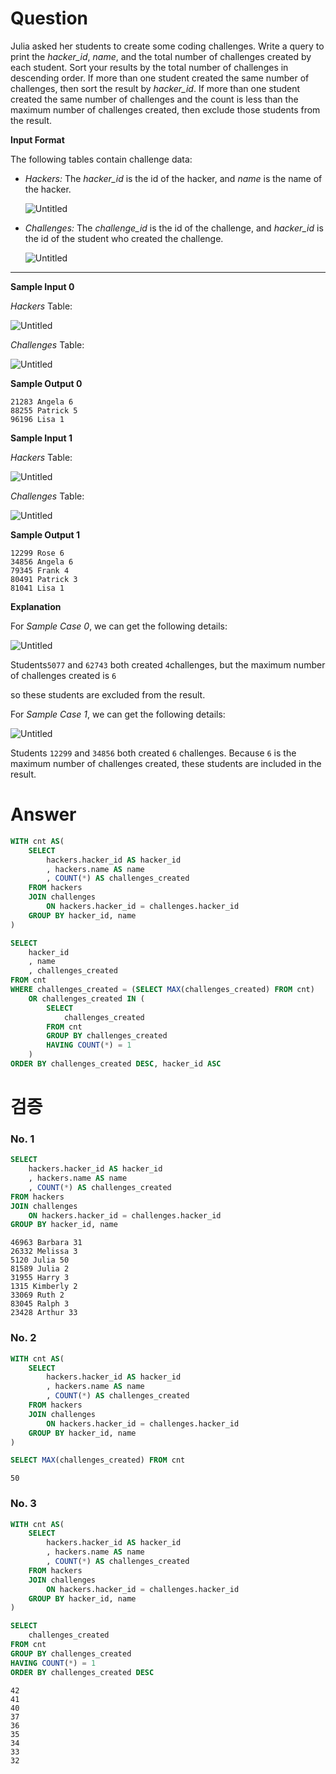 # Question

Julia asked her students to create some coding challenges. Write a query to print the *hacker_id*, *name*, and the total number of challenges created by each student. Sort your results by the total number of challenges in descending order. If more than one student created the same number of challenges, then sort the result by *hacker_id*. If more than one student created the same number of challenges and the count is less than the maximum number of challenges created, then exclude those students from the result.

**Input Format**

The following tables contain challenge data:

- *Hackers:* The *hacker_id* is the id of the hacker, and *name* is the name of the hacker.
    
    ![Untitled](../../../image/HackerRank/Challenges/image_0.png)
    
- *Challenges:* The *challenge_id* is the id of the challenge, and *hacker_id* is the id of the student who created the challenge.
    
    ![Untitled](../../../image/HackerRank/Challenges/image_1.png)
    

---

**Sample Input 0**

*Hackers* Table:

![Untitled](../../../image/HackerRank/Challenges/image_2.png)

*Challenges* Table:

![Untitled](../../../image/HackerRank/Challenges/image_3.png)

**Sample Output 0**

```
21283 Angela 6
88255 Patrick 5
96196 Lisa 1

```

**Sample Input 1**

*Hackers* Table:

![Untitled](../../../image/HackerRank/Challenges/image_4.png)

*Challenges* Table:

![Untitled](../../../image/HackerRank/Challenges/image_5.png)

**Sample Output 1**

```
12299 Rose 6
34856 Angela 6
79345 Frank 4
80491 Patrick 3
81041 Lisa 1

```

**Explanation**

For *Sample Case 0*, we can get the following details:

![Untitled](../../../image/HackerRank/Challenges/image_6.png)

Students`5077` and `62743` both created `4`challenges, but the maximum number of challenges created is `6`

so these students are excluded from the result. 

For *Sample Case 1*, we can get the following details:

![Untitled](../../../image/HackerRank/Challenges/image_7.png)

Students `12299` and `34856` both created `6` challenges. Because `6` is the maximum number of challenges created, these students are included in the result.

# Answer

```sql
WITH cnt AS(
    SELECT
        hackers.hacker_id AS hacker_id
        , hackers.name AS name
        , COUNT(*) AS challenges_created
    FROM hackers
    JOIN challenges
        ON hackers.hacker_id = challenges.hacker_id
    GROUP BY hacker_id, name
)

SELECT
    hacker_id
    , name
    , challenges_created
FROM cnt
WHERE challenges_created = (SELECT MAX(challenges_created) FROM cnt)
    OR challenges_created IN (
        SELECT
            challenges_created
        FROM cnt
        GROUP BY challenges_created
        HAVING COUNT(*) = 1
    )
ORDER BY challenges_created DESC, hacker_id ASC
```

# 검증

### No. 1

```sql
SELECT
    hackers.hacker_id AS hacker_id
    , hackers.name AS name
    , COUNT(*) AS challenges_created
FROM hackers
JOIN challenges
    ON hackers.hacker_id = challenges.hacker_id
GROUP BY hacker_id, name
```

```
46963 Barbara 31
26332 Melissa 3
5120 Julia 50
81589 Julia 2
31955 Harry 3
1315 Kimberly 2
33069 Ruth 2
83045 Ralph 3
23428 Arthur 33
```

### No. 2

```sql
WITH cnt AS(
    SELECT
        hackers.hacker_id AS hacker_id
        , hackers.name AS name
        , COUNT(*) AS challenges_created
    FROM hackers
    JOIN challenges
        ON hackers.hacker_id = challenges.hacker_id
    GROUP BY hacker_id, name
)

SELECT MAX(challenges_created) FROM cnt
```

```
50
```

### No. 3

```sql
WITH cnt AS(
    SELECT
        hackers.hacker_id AS hacker_id
        , hackers.name AS name
        , COUNT(*) AS challenges_created
    FROM hackers
    JOIN challenges
        ON hackers.hacker_id = challenges.hacker_id
    GROUP BY hacker_id, name
)

SELECT
    challenges_created
FROM cnt
GROUP BY challenges_created
HAVING COUNT(*) = 1
ORDER BY challenges_created DESC
```

```
42
41
40
37
36
35
34
33
32
```